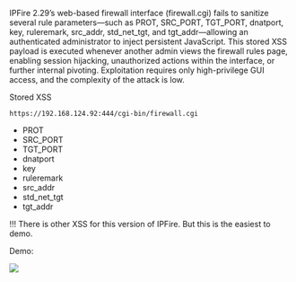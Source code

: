 IPFire 2.29’s web-based firewall interface (firewall.cgi) fails to sanitize several rule parameters—such as PROT, SRC_PORT, TGT_PORT, dnatport, key, ruleremark, src_addr, std_net_tgt, and tgt_addr—allowing an authenticated administrator to inject persistent JavaScript. This stored XSS payload is executed whenever another admin views the firewall rules page, enabling session hijacking, unauthorized actions within the interface, or further internal pivoting. Exploitation requires only high-privilege GUI access, and the complexity of the attack is low.



Stored XSS

```
https://192.168.124.92:444/cgi-bin/firewall.cgi
```

- PROT
- SRC_PORT
- TGT_PORT
- dnatport
- key
- ruleremark
- src_addr
- std_net_tgt
- tgt_addr

!!! There is other XSS for this version of IPFire.  But this is the easiest to demo.

Demo:

![](https://github.com/4rdr/proofs/blob/main/gifs/IPFire-2.29-Stored-XSS-via-Firewall.gif?raw=true)
